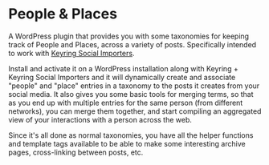 # People & Places
A WordPress plugin that provides you with some taxonomies for keeping track of People and Places, across a variety of posts. Specifically intended to work with [Keyring Social Importers](https://wordpress.org/plugins/keyring-social-importers/).

Install and activate it on a WordPress installation along with Keyring + Keyring Social Importers and it will dynamically create and associate "people" and "place" entries in a taxonomy to the posts it creates from your social media. It also gives you some basic tools for merging terms, so that as you end up with multiple entries for the same person (from different networks), you can merge them together, and start compiling an aggregated view of your interactions with a person across the web.

Since it's all done as normal taxonomies, you have all the helper functions and template tags available to be able to make some interesting archive pages, cross-linking between posts, etc.
